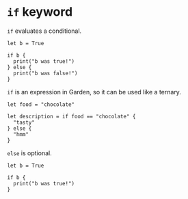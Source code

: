 # `if` keyword

`if` evaluates a conditional.

```title:example
let b = True

if b {
  print("b was true!")
} else {
  print("b was false!")
}
```

`if` is an expression in Garden, so it can be used like a ternary.

```title:example
let food = "chocolate"

let description = if food == "chocolate" {
  "tasty"
} else {
  "hmm"
}
```

`else` is optional.

```title:example
let b = True

if b {
  print("b was true!")
}
```

